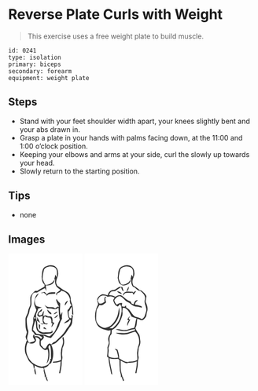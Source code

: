 # Reverse Plate Curls with Weight
> This exercise uses a free weight plate to build muscle.

``` 
id: 0241 
type: isolation 
primary: biceps 
secondary: forearm 
equipment: weight plate 
``` 

## Steps

 - Stand with your feet shoulder width apart, your knees slightly bent and your abs drawn in.
 - Grasp a plate in your hands with palms facing down, at the 11:00 and 1:00 o’clock position.
 - Keeping your elbows and arms at your side, curl the slowly up towards your head.
 - Slowly return to the starting position.

## Tips

 - none

## Images

<svg width="113pt" height="200pt" viewBox="0 0 113 200" xmlns="http://www.w3.org/2000/svg">
  <g fill="#FFF">
    <path d="M0 0h113v200H0V0m56.14 19.94c-5.1 3.29-4.19 9.87-5.23 15.03.25 4.31.77 9.21 4.43 12.08-.02.78-.05 2.33-.07 3.11-3.51 2.27-7.34 3.99-10.7 6.49-1.19 0-2.38 0-3.57-.01-2.89 2.62-5.87 5.49-7.19 9.25-.64 4.18.31 8.44-.32 12.61-1.1 3.15-3.03 6.03-3.3 9.43-.44 4.63-4.39 8.23-3.93 13.03.14 6.29-.49 12.9 2.29 18.76-.57 2.11-1.03 4.27-1.93 6.27-.2 2.3.47 4.44 1.89 6.24-2.32 4.94-3.72 10.43-3.06 15.92.23 4.91 3.16 9.03 4.98 13.44 1.48 3.65 5.22 5.44 7.62 8.32.53 2.03.72 4.13 1.03 6.2 1.25-1.67 1.48-3.65.95-5.65 3.77 2.53 8.43 4.58 13.04 3.91.46.51.93 1.03 1.39 1.55-1.57 4.52 2.38 8.9 1.07 13.53l.92-2.03c1.18 2.43 1.07 6.09 3.94 7.41-.39-2.05-1.03-4.04-1.85-5.95.47-.13 1.43-.38 1.91-.5-.55.06-1.63.17-2.18.22-1.37-5.1-3.02-10.17-3.78-15.41l.77 1.15c2.74-1.27 5.87-2.54 7.02-5.61 1-.49 2-.99 3.01-1.48 4.38-8.81 4.57-19.56.27-28.45 3.08-.54 6.3-1.35 8.46-3.79 4.41-4.63 9.64-8.46 13.53-13.57 2.84-3.52 4.59-7.81 7.77-11.07 3.56-4.28 1.79-10.15 3.37-15.11-.57-.78-1.14-1.56-1.71-2.33-1 1.64.5 4.4-1.17 5.74-.85-.11-1.64-.43-2.38-.97-1.08-3.08-1.46-6.32-1.27-9.58 2.29-1.91 2.69-5.14 4.63-7.18.86 3.53.66 7.2.57 10.81.56.77 1.13 1.53 1.71 2.29.36-6.33-.37-12.82-2.42-18.83-2.01-4.01-.6-8.87-3.01-12.75-1.58-3.44-5.26-4.89-8.36-6.6-3.78-1.9-6.88-4.87-10.51-7.02-.5-1.31-1.03-2.61-1.59-3.89-.75-5.97 4.15-11.03 2.75-16.99.01-4.59-3.32-9.1-7.86-10.08-4.04-1.36-8.29.34-11.93 2.06M83.31 132.2c1.31 5.83-3.07 10.9-2.74 16.72-1.04 4.43.69 8.85-.09 13.27-3.64 2.23-7.89 2.49-12.04 2.61-.07.45-.2 1.35-.26 1.8 3.92-.16 7.93-.42 11.56-2.09.27 6.12-1.05 12.1-2.25 18.05.46-.03 1.37-.09 1.83-.13.86-5.48 2.43-10.9 2.16-16.5-.18-2.99 1.71-5.79 1.03-8.77-1.22-4.41.32-8.89.23-13.35 3.21-5 3-11.16 1.44-16.68-2.6.79-.86 3.37-.87 5.07m-42.53 51.07l1.71 1.53c-.17-3.35-1.06-6.61-1.6-9.91-2.15 2.5-.54 5.55-.11 8.38z"/>
    <path d="M54.3 25.26c.93-3.95 5.29-5.17 8.75-5.88 3.16-.1 6.65.42 9.16 2.48 3.17 3.93 2.05 9.31 1.82 13.94-.68-1.36-1.4-2.69-2.15-4.01-.55 2.53-1.17 5.04-1.78 7.55l1.47-.19c-.65 3.94-.02 7.89 2.25 11.22 1.84 1.7 3.81 3.27 5.84 4.74-2 2.22-4.94 3.35-6.64 5.87.16.76.47 2.28.62 3.04.34-1.14.68-2.29 1.01-3.43 1.57-.85 3.2-1.6 4.85-2.3.46-.66.92-1.33 1.39-1.99 6.74 1.33 12.2 6.75 13.38 13.53-.57 2.17-.2 4.35.47 6.44.72 1.09 2.28 2.15 1.04 3.48-.38.16-1.14.5-1.51.67-.55 2.24-1.7 4.19-3.68 5.44-.57 3.93.74 7.67 1.31 11.5.39.9 1.75 2.17.38 2.94-2.61 1.92-5.5 3.52-7.47 6.17 3.6-1.01 7.85-2.25 9.37-6.1.45.59.9 1.18 1.35 1.78-.73 5.04-3.68 9-6.9 12.71-3.66 7.59-10.28 12.91-16.11 18.74-.8.96-2.08 1.12-3.19 1.48-1.27 1.07-2.52 2.15-3.78 3.22-.6-.3-1.79-.91-2.39-1.21-3.75 1.1-4.06 5.34-6.6 7.63-3.03.51-4.35-3.44-6.69-4.83-.18-2.15-.25-4.29-.29-6.44 2.23-2.47 6.99-5.04 3.61-8.75 3.91 1.58 7.68 3.75 12 3.94 4.7-5.56 9.16-11.4 12.19-18.06 1.1-3.99 2.54-7.84 4.72-11.37-.83-3.48.49-6.85.39-10.33-.86 1.53-1.61 3.12-2.42 4.68-2.35-5.78-.49-11.97-.93-17.95-1.9-1.93-4.03-3.7-5.16-6.25-.24.16-.72.47-.96.63.65 3.98 2.42 7.61 4.61 10.96l-2.35-.12c-1.24.92-2.51 1.8-3.81 2.63-3.78-3.48-9.31-.43-13.5-3.16-.84-.9-1.73-1.76-2.68-2.54 1.23 2.16 2.71 4.18 4.47 5.93 3.16-.43 6.32.08 9.42.66 2.65.51 6.19.26 7.31-2.74.91 6.36.45 12.97 2.21 19.25-3.38 6.15-4.76 13.22-8.63 19.14-2.13 1.93-4.35 3.77-6.36 5.85-3.61.66-6.49-2.32-10.01-2.26-3.53-.14-6.99-1.02-10.53-1.07-1.5-2.35-3.66-4.15-5.41-6.28.38-5.01 2.35-9.79 3.56-14.65 2.27 5.79-.6 13.76 5.07 17.99 4.66 4.04 11.11 3.06 16.72 2.37 1.5-.26 3.02-.69 4.24-1.64 1.04-1.83-.62-3.14-1.77-4.35.32.58.97 1.75 1.3 2.33-3.43 2.66-7.96 1.44-11.95 1.89-3.14.39-5.74-1.57-8.44-2.81-.71-1.77-1.57-3.48-2.18-5.28-.14-3.32.29-6.69-.85-9.9 1.94.91 3.61 2.23 5.22 3.62-1.36-3.16-2.91-6.25-4.75-9.16-.22 2.03.56 4.42-.9 6.16-.04-4.38-1.81-9.2.55-13.26.91-1.91 1.57-3.93 2.25-5.93 1.84-.35 3.64-.88 5.27-1.8-2.94-.41-5.87-.95-8.53-2.34-2.34-3.51-2.66-7.78-1.06-11.68 1.82-2.28 3.58-4.63 4.99-7.19-5.22 1.94-5.87 8.42-6.72 13.16-1.01 4.44 1.83 8.22 3.08 12.24-1.38 5.4-5.51 10.26-4.61 16.05.04 5.49-3.14 10.7-1.8 16.25.82.98 1.81 1.79 2.74 2.65.18.45.54 1.35.71 1.8l1.8 1.64c1.85.04 3.71.16 5.56.33 1.4 1.07 2.96 1.89 4.6 2.54-.61.98-1.21 1.96-1.83 2.94-2.19-3.13-6.17-5.64-9.98-3.72-.06-.57-.18-1.71-.25-2.28-1.83-1.59-1.76 1.94-2.13 2.99.83 1.86 2.02 3.52 3.07 5.25-2.12 2.88-6.02 2.07-8.78 3.88-1.33-1.94-2.58-3.99-3.23-6.26-.07-4.97 3.64-9.89 1.05-14.72-1-5.39-1.9-10.94-1.44-16.45 1.29-3.66 3.53-7.03 3.95-10.97.24-3.57 2.39-6.6 3.08-10.05.33-5.69-1.23-12.13 2.36-17.1 1.46-1.85 3.89-1.52 5.96-1.44 4.03-2.47 7.88-5.27 12.36-6.9.67 1.54 1.33 3.09 2.02 4.63-.03-2.94-.46-5.86-.87-8.77 3.65.54 7.51-.3 10.47-2.54 1.59-1.62 3.47-3.67 2.39-6.08-2.21 5.13-8.02 7.85-13.37 7.94-1.75-2.83-2.95-5.91-4.27-8.95-.17-4.54.9-9 1.88-13.41m-4.53 34.82c1.52.16 3.01-.16 4.46-.6 1.31 1.2 2.7 2.3 4.2 3.25l.28 1.85c2.66-5 8.64-2.55 13.02-3.86l-.2-1.96c-4.31-.03-9.88-.84-12.68 3.29-1.1-1.26-2.15-2.57-3.35-3.73-2.01.16-3.87 1.06-5.73 1.76m36.61 19.07c1.92-2.16 3.44-4.66 4.71-7.25-3.27.71-4.96 4.11-4.71 7.25M45.45 90.09c-.53 1.67-2.28 4.53.37 5.19l1.23 1.31c1.73-.79 3.53-1.42 5.37-1.92-.01 4.08-.85 8.6 1.69 12.16-1.78-.16-3.56-.29-5.34-.4 1.06.55 2.14 1.06 3.22 1.58.52-.22 1.56-.67 2.08-.9 2.19.46 4.78 1.55 6.59-.37-1.53-.14-3.05-.32-4.57-.55-.92-1.28-1.66-2.68-2.45-4.05.45-2.37.68-4.85 2.01-6.92 2.32 2.08 5.43 2.15 8.33 2.51 2.23 2.8 2.27 6.3 1.07 9.54l.82-1.82c.56.47 1.13.95 1.69 1.43-.95 1.72-1.45 3.61-1.64 5.56 1.57-2.26 2.98-4.62 4.44-6.94-.98-.36-1.96-.73-2.92-1.13.08-3.04.51-6.38-2.02-8.6-1.72.01-3.43 0-5.14-.05-1.85-2.13-4.76-1.99-6.7-.11-.32-2.96.74-5.76 1.02-8.66-1.55 1.7-2.28 3.89-3.08 6-1.4.56-2.89 1.82-4.45 1.01-2.19-2.16.23-4.89 2.5-5.61 1.92-.61 1.95-2.54 2.01-4.23-2.22 1.79-4.4 3.71-6.13 5.97m13.91-4.9c.6 3.44 2.77 6.22 6.01 7.53 1.37-2.5-1.33-3.6-2.96-4.83-.97-.96-1.98-1.86-3.05-2.7m9.61 7.32c2.71-.43 5.06-1.88 6.34-4.37-2.34 1.1-4.81 2.18-6.34 4.37m.97 5.63c3.21-.03 5.12-2.77 6.3-5.4-2.44 1.36-4.42 3.36-6.3 5.4m-23.3 9.06c.28 2.82-.49 6.16 1.66 8.41.19-2.22.25-4.45.33-6.68-.66-.58-1.32-1.16-1.99-1.73m7.93 5c-.28.44-.82 1.32-1.1 1.76 1.59.52 3.17 1.03 4.77 1.52-.82-1.54-1.96-2.79-3.67-3.28z"/>
    <path d="M40.14 96.54c1.36-.13 1.67 2.23.77 2.97-1.4.15-1.62-2.22-.77-2.97zM40.93 127.53c2.89.04 5.54 1.18 7.01 3.74-.2 3.2-.72 6.56.47 9.62 2.43 2.52 4.78 5.5 8.35 6.35 1.07-.45 2.16-.86 3.26-1.23 2.07 7.2.93 14.82-1.57 21.76 3.05-2.72 3.69-6.89 4.21-10.73.37-4.42.36-8.98-1.11-13.22-.98-1.9.88-3.28 1.9-4.63 2.66 6.77 1.15 14.23 1.91 21.3-1.62.33-2.74 1.02-.72 1.71-1.33 2.84-2.17 6.71-5.43 7.98-2.66 1-5.37 2.08-8.23 2.25-8.58-1.1-16.95-6.23-20.52-14.34-3.85-6.97-4.13-15.58-.79-22.8 3.47 2.85 9.81 2.85 12.09-1.46 1.69-2.03-.32-4.23-.83-6.3z"/>
  </g>
  <g fill="#333">
    <path d="M56.14 19.94c3.64-1.72 7.89-3.42 11.93-2.06 4.54.98 7.87 5.49 7.86 10.08 1.4 5.96-3.5 11.02-2.75 16.99.56 1.28 1.09 2.58 1.59 3.89 3.63 2.15 6.73 5.12 10.51 7.02 3.1 1.71 6.78 3.16 8.36 6.6 2.41 3.88 1 8.74 3.01 12.75 2.05 6.01 2.78 12.5 2.42 18.83-.58-.76-1.15-1.52-1.71-2.29.09-3.61.29-7.28-.57-10.81-1.94 2.04-2.34 5.27-4.63 7.18-.19 3.26.19 6.5 1.27 9.58.74.54 1.53.86 2.38.97 1.67-1.34.17-4.1 1.17-5.74.57.77 1.14 1.55 1.71 2.33-1.58 4.96.19 10.83-3.37 15.11-3.18 3.26-4.93 7.55-7.77 11.07-3.89 5.11-9.12 8.94-13.53 13.57-2.16 2.44-5.38 3.25-8.46 3.79 4.3 8.89 4.11 19.64-.27 28.45-1.01.49-2.01.99-3.01 1.48-1.15 3.07-4.28 4.34-7.02 5.61l-.77-1.15c.76 5.24 2.41 10.31 3.78 15.41.55-.05 1.63-.16 2.18-.22-.48.12-1.44.37-1.91.5.82 1.91 1.46 3.9 1.85 5.95-2.87-1.32-2.76-4.98-3.94-7.41l-.92 2.03c1.31-4.63-2.64-9.01-1.07-13.53-.46-.52-.93-1.04-1.39-1.55-4.61.67-9.27-1.38-13.04-3.91.53 2 .3 3.98-.95 5.65-.31-2.07-.5-4.17-1.03-6.2-2.4-2.88-6.14-4.67-7.62-8.32-1.82-4.41-4.75-8.53-4.98-13.44-.66-5.49.74-10.98 3.06-15.92-1.42-1.8-2.09-3.94-1.89-6.24.9-2 1.36-4.16 1.93-6.27-2.78-5.86-2.15-12.47-2.29-18.76-.46-4.8 3.49-8.4 3.93-13.03.27-3.4 2.2-6.28 3.3-9.43.63-4.17-.32-8.43.32-12.61 1.32-3.76 4.3-6.63 7.19-9.25 1.19.01 2.38.01 3.57.01 3.36-2.5 7.19-4.22 10.7-6.49.02-.78.05-2.33.07-3.11-3.66-2.87-4.18-7.77-4.43-12.08 1.04-5.16.13-11.74 5.23-15.03m-1.84 5.32c-.98 4.41-2.05 8.87-1.88 13.41 1.32 3.04 2.52 6.12 4.27 8.95 5.35-.09 11.16-2.81 13.37-7.94 1.08 2.41-.8 4.46-2.39 6.08-2.96 2.24-6.82 3.08-10.47 2.54.41 2.91.84 5.83.87 8.77-.69-1.54-1.35-3.09-2.02-4.63-4.48 1.63-8.33 4.43-12.36 6.9-2.07-.08-4.5-.41-5.96 1.44-3.59 4.97-2.03 11.41-2.36 17.1-.69 3.45-2.84 6.48-3.08 10.05-.42 3.94-2.66 7.31-3.95 10.97-.46 5.51.44 11.06 1.44 16.45 2.59 4.83-1.12 9.75-1.05 14.72.65 2.27 1.9 4.32 3.23 6.26 2.76-1.81 6.66-1 8.78-3.88-1.05-1.73-2.24-3.39-3.07-5.25.37-1.05.3-4.58 2.13-2.99.07.57.19 1.71.25 2.28 3.81-1.92 7.79.59 9.98 3.72.62-.98 1.22-1.96 1.83-2.94-1.64-.65-3.2-1.47-4.6-2.54a79.71 79.71 0 0 0-5.56-.33l-1.8-1.64c-.17-.45-.53-1.35-.71-1.8-.93-.86-1.92-1.67-2.74-2.65-1.34-5.55 1.84-10.76 1.8-16.25-.9-5.79 3.23-10.65 4.61-16.05-1.25-4.02-4.09-7.8-3.08-12.24.85-4.74 1.5-11.22 6.72-13.16-1.41 2.56-3.17 4.91-4.99 7.19-1.6 3.9-1.28 8.17 1.06 11.68 2.66 1.39 5.59 1.93 8.53 2.34-1.63.92-3.43 1.45-5.27 1.8-.68 2-1.34 4.02-2.25 5.93-2.36 4.06-.59 8.88-.55 13.26 1.46-1.74.68-4.13.9-6.16 1.84 2.91 3.39 6 4.75 9.16-1.61-1.39-3.28-2.71-5.22-3.62 1.14 3.21.71 6.58.85 9.9.61 1.8 1.47 3.51 2.18 5.28 2.7 1.24 5.3 3.2 8.44 2.81 3.99-.45 8.52.77 11.95-1.89-.33-.58-.98-1.75-1.3-2.33 1.15 1.21 2.81 2.52 1.77 4.35-1.22.95-2.74 1.38-4.24 1.64-5.61.69-12.06 1.67-16.72-2.37-5.67-4.23-2.8-12.2-5.07-17.99-1.21 4.86-3.18 9.64-3.56 14.65 1.75 2.13 3.91 3.93 5.41 6.28 3.54.05 7 .93 10.53 1.07 3.52-.06 6.4 2.92 10.01 2.26 2.01-2.08 4.23-3.92 6.36-5.85 3.87-5.92 5.25-12.99 8.63-19.14-1.76-6.28-1.3-12.89-2.21-19.25-1.12 3-4.66 3.25-7.31 2.74-3.1-.58-6.26-1.09-9.42-.66-1.76-1.75-3.24-3.77-4.47-5.93.95.78 1.84 1.64 2.68 2.54 4.19 2.73 9.72-.32 13.5 3.16 1.3-.83 2.57-1.71 3.81-2.63l2.35.12c-2.19-3.35-3.96-6.98-4.61-10.96.24-.16.72-.47.96-.63 1.13 2.55 3.26 4.32 5.16 6.25.44 5.98-1.42 12.17.93 17.95.81-1.56 1.56-3.15 2.42-4.68.1 3.48-1.22 6.85-.39 10.33-2.18 3.53-3.62 7.38-4.72 11.37-3.03 6.66-7.49 12.5-12.19 18.06-4.32-.19-8.09-2.36-12-3.94 3.38 3.71-1.38 6.28-3.61 8.75.04 2.15.11 4.29.29 6.44 2.34 1.39 3.66 5.34 6.69 4.83 2.54-2.29 2.85-6.53 6.6-7.63.6.3 1.79.91 2.39 1.21 1.26-1.07 2.51-2.15 3.78-3.22 1.11-.36 2.39-.52 3.19-1.48 5.83-5.83 12.45-11.15 16.11-18.74 3.22-3.71 6.17-7.67 6.9-12.71-.45-.6-.9-1.19-1.35-1.78-1.52 3.85-5.77 5.09-9.37 6.1 1.97-2.65 4.86-4.25 7.47-6.17 1.37-.77.01-2.04-.38-2.94-.57-3.83-1.88-7.57-1.31-11.5 1.98-1.25 3.13-3.2 3.68-5.44.37-.17 1.13-.51 1.51-.67 1.24-1.33-.32-2.39-1.04-3.48-.67-2.09-1.04-4.27-.47-6.44-1.18-6.78-6.64-12.2-13.38-13.53-.47.66-.93 1.33-1.39 1.99-1.65.7-3.28 1.45-4.85 2.3-.33 1.14-.67 2.29-1.01 3.43-.15-.76-.46-2.28-.62-3.04 1.7-2.52 4.64-3.65 6.64-5.87-2.03-1.47-4-3.04-5.84-4.74-2.27-3.33-2.9-7.28-2.25-11.22l-1.47.19c.61-2.51 1.23-5.02 1.78-7.55.75 1.32 1.47 2.65 2.15 4.01.23-4.63 1.35-10.01-1.82-13.94-2.51-2.06-6-2.58-9.16-2.48-3.46.71-7.82 1.93-8.75 5.88M40.14 96.54c-.85.75-.63 3.12.77 2.97.9-.74.59-3.1-.77-2.97m.79 30.99c.51 2.07 2.52 4.27.83 6.3-2.28 4.31-8.62 4.31-12.09 1.46-3.34 7.22-3.06 15.83.79 22.8 3.57 8.11 11.94 13.24 20.52 14.34 2.86-.17 5.57-1.25 8.23-2.25 3.26-1.27 4.1-5.14 5.43-7.98-2.02-.69-.9-1.38.72-1.71-.76-7.07.75-14.53-1.91-21.3-1.02 1.35-2.88 2.73-1.9 4.63 1.47 4.24 1.48 8.8 1.11 13.22-.52 3.84-1.16 8.01-4.21 10.73 2.5-6.94 3.64-14.56 1.57-21.76-1.1.37-2.19.78-3.26 1.23-3.57-.85-5.92-3.83-8.35-6.35-1.19-3.06-.67-6.42-.47-9.62-1.47-2.56-4.12-3.7-7.01-3.74z"/>
    <path d="M49.77 60.08c1.86-.7 3.72-1.6 5.73-1.76 1.2 1.16 2.25 2.47 3.35 3.73 2.8-4.13 8.37-3.32 12.68-3.29l.2 1.96c-4.38 1.31-10.36-1.14-13.02 3.86l-.28-1.85c-1.5-.95-2.89-2.05-4.2-3.25-1.45.44-2.94.76-4.46.6zM86.38 79.15c-.25-3.14 1.44-6.54 4.71-7.25-1.27 2.59-2.79 5.09-4.71 7.25zM45.45 90.09c1.73-2.26 3.91-4.18 6.13-5.97-.06 1.69-.09 3.62-2.01 4.23-2.27.72-4.69 3.45-2.5 5.61 1.56.81 3.05-.45 4.45-1.01.8-2.11 1.53-4.3 3.08-6-.28 2.9-1.34 5.7-1.02 8.66 1.94-1.88 4.85-2.02 6.7.11 1.71.05 3.42.06 5.14.05 2.53 2.22 2.1 5.56 2.02 8.6.96.4 1.94.77 2.92 1.13-1.46 2.32-2.87 4.68-4.44 6.94.19-1.95.69-3.84 1.64-5.56-.56-.48-1.13-.96-1.69-1.43l-.82 1.82c1.2-3.24 1.16-6.74-1.07-9.54-2.9-.36-6.01-.43-8.33-2.51-1.33 2.07-1.56 4.55-2.01 6.92.79 1.37 1.53 2.77 2.45 4.05 1.52.23 3.04.41 4.57.55-1.81 1.92-4.4.83-6.59.37-.52.23-1.56.68-2.08.9-1.08-.52-2.16-1.03-3.22-1.58 1.78.11 3.56.24 5.34.4-2.54-3.56-1.7-8.08-1.69-12.16-1.84.5-3.64 1.13-5.37 1.92l-1.23-1.31c-2.65-.66-.9-3.52-.37-5.19zM59.36 85.19c1.07.84 2.08 1.74 3.05 2.7 1.63 1.23 4.33 2.33 2.96 4.83-3.24-1.31-5.41-4.09-6.01-7.53zM68.97 92.51c1.53-2.19 4-3.27 6.34-4.37-1.28 2.49-3.63 3.94-6.34 4.37zM69.94 98.14c1.88-2.04 3.86-4.04 6.3-5.4-1.18 2.63-3.09 5.37-6.3 5.4zM46.64 107.2c.67.57 1.33 1.15 1.99 1.73-.08 2.23-.14 4.46-.33 6.68-2.15-2.25-1.38-5.59-1.66-8.41zM54.57 112.2c1.71.49 2.85 1.74 3.67 3.28-1.6-.49-3.18-1-4.77-1.52.28-.44.82-1.32 1.1-1.76zM83.31 132.2c.01-1.7-1.73-4.28.87-5.07 1.56 5.52 1.77 11.68-1.44 16.68.09 4.46-1.45 8.94-.23 13.35.68 2.98-1.21 5.78-1.03 8.77.27 5.6-1.3 11.02-2.16 16.5-.46.04-1.37.1-1.83.13 1.2-5.95 2.52-11.93 2.25-18.05-3.63 1.67-7.64 1.93-11.56 2.09.06-.45.19-1.35.26-1.8 4.15-.12 8.4-.38 12.04-2.61.78-4.42-.95-8.84.09-13.27-.33-5.82 4.05-10.89 2.74-16.72zM40.78 183.27c-.43-2.83-2.04-5.88.11-8.38.54 3.3 1.43 6.56 1.6 9.91l-1.71-1.53z"/>
  </g>
</svg>

<svg width="113pt" height="200pt" viewBox="0 0 113 200" xmlns="http://www.w3.org/2000/svg">
  <g fill="#FFF">
    <path d="M0 0h113v200H0V0m56.04 19.99c-5.53 3.79-4.16 11.15-5.35 16.87.84 2.41 1 5.03 2.07 7.35 2.25 3.14 6.54 5.3 10.33 3.67 3.71-.91 8.09-4.09 7.09-8.37-1.12 1.71-1.95 3.79-3.83 4.83-3.12 1.92-6.89 4.32-10.48 2.06-1.49-2.66-2.69-5.48-3.49-8.42-.25-4.31 1-8.51 1.83-12.69.9-4.04 5.35-5.25 8.88-5.92 3.13-.11 6.52.42 9.06 2.37 3.17 3.78 2.25 9.08 1.85 13.58-.72-1.18-1.42-2.36-2.15-3.53-.51 2.53-1.13 5.03-1.73 7.54l1.46-.22c-.66 3.96-.03 7.94 2.38 11.22 4.37.94 6.17 6.53 10.97 6.31 4.12 3.04 9.01 7.57 7.25 13.27-2.07 6.52 4.06 12.57 1.66 19.02-1.46 4.06-1.83 9.11-6.47 10.9-3.09-2.06-6.73-2.77-10.24-3.77-3.72-2.65-5.97-6.86-8.61-10.51-1.49-1.33-3.23-2.35-4.83-3.53-.09-.78-.25-2.33-.34-3.1-.77.66-1.54 1.33-2.29 2.01-1.46-.16-2.91-.36-4.35-.62.33-1.63.6-3.26.82-4.9-3.09-.76-5.76.65-8.15 2.44-1.96-1.78-3.31-4.27-3.91-6.83 1.98-3.07 4.6-6.08 8.55-6.26 4.82 1.37 7.03 6.73 11.43 8.84 4.48 1.78 7.54 6.3 12.5 7.01 3.24.12 6.41.8 9.46 1.86.01-.49.03-1.49.03-1.99-3.11-1.51-6.47-2.38-9.94-2.43-1-3.3 1.99-4.99 3.95-7.01-3.88-.62-5.51 3.02-6.25 6.14-1.07-.38-2.13-.76-3.19-1.14-.57-1.08-1.16-2.15-1.76-3.21-5.78-1.39-9.41-6.5-14.35-9.39-3.24-.67-6.22.91-8.96 2.4-2.8-2.19-6.26-2.7-9.72-2.71 1.09-1.83 1.83-4.06 3.68-5.3 2.33-.92 5.21.02 7.24-1.7 2.48-1.94 5.19-3.52 7.87-5.17.64 2.37 1.22 5.21 3.66 6.4-.54-2.2-1.22-4.36-1.81-6.55-1.69.02-3.43-.43-5.08.01-3 1.33-5.2 4.33-8.7 4.41-4.52.03-7.91 3.96-8.42 8.23-2.9-.7-5.82-1.85-8.85-1.52-3.77 1.77-8.23 5.38-7.24 10.07.14 2.17 2.11 4.29.75 6.41-4.43 8.99-6.13 20.4-1.16 29.51 2.72 5.72 9.48 7.2 14.97 8.92 1.82.87 3.79.34 5.65-.03-.11 1.59-.08 3.19-.32 4.76-.86 2.23-2.64 4.08-2.95 6.52-.73 2.67.23 5.32.67 7.94-.33 2.48-1.37 4.77-2.18 7.11.48 4.64.08 9.3-.55 13.92.73.57 1.46 1.15 2.19 1.74.36 8.24 2.65 16.24 4.12 24.33.58.56 1.16 1.13 1.74 1.69-.99-8.44-3.68-16.62-4.33-25.12 4.24 1.24 8.68 1.21 13.02.59l2.2 2.14c0 4.99.14 9.99.51 14.97.26 4.02 2.62 7.86 1.58 11.93l1.13-1.56c.73 2.27 1.52 4.54 2.32 6.79.51-.37 1.02-.73 1.53-1.1-.64-1.46-1.29-2.93-1.96-4.38l1.67-.49c-.49.01-1.46.05-1.94.06-.89-3.58-2.1-7.08-2.76-10.71-.37-4.91-.18-9.85-.29-14.78 2.78 1.46 5.54 2.99 8.5 4.07 5.32-1.2 11.02-.32 16.07-2.75.25 6.11-.99 12.09-2.26 18.03.45-.02 1.36-.05 1.81-.06.6-3.49 1.28-6.95 1.88-10.44.58-3.3-.16-6.73.85-9.97.35-1.59.91-3.23.47-4.85-1.35-4.42.37-8.9.23-13.39 1.79-3.24 3.01-6.92 2.49-10.66-.6-3.83-.3-8.09-2.82-11.31-2.01-2.52-3.49-5.39-4.82-8.32 2.99-4.25 2.01-9.67 3.16-14.49 2.07.85 4.02 2.06 6.24 2.49 2.87.21 4.73-2.34 6.27-4.38 2.01-2.44 1.08-5.86 2.31-8.63 1.84-4.86.03-10.13-2.14-14.56-.18-3.04.71-6.04 1.12-9.03-1.54-3.99-4.93-6.61-8.22-9.1-.43.01-1.31.04-1.74.05-2.95-2.82-6.3-5.19-9.92-7.05-.46-1.61-1.29-3.15-1.38-4.85-.66-5.6 4.13-10.37 2.66-16.01.03-4.64-3.38-9.1-7.93-10.09-4.06-1.38-8.31.4-11.97 2.12m8.21 37.38c3.16-.97 3.19-4.77 3.46-7.46-1.61 2.24-2.57 4.86-3.46 7.46m-14.73-.17c1.82 2.48 4.75 3.63 7.64 4.33-1.36-2.81-4.66-4.18-7.64-4.33m25.33 2.36l-1.26-1.41c-3.99.31-8.29-1.48-11.98.74-2.09.88-2.69 3.22-3.38 5.15 1.27-1.1 2.4-2.35 3.46-3.65 3.75-1.55 7.78.02 11.61-.9.54 1 1.03 2.03 1.53 3.06 1.3-1.87 2.75-3.62 4.1-5.46-1.75.12-3.25.82-4.08 2.47z"/>
    <path d="M24.21 65.1c2.66-1.96 6.4-1.67 9.33-.58 2.02 2.44 5 .17 7.57.69 1.71.41 3.32 1.15 5 1.69-.77 1.25-1.65 2.44-2.27 3.78.91 4.18 2.78 8.44 7.16 9.93 1.07-1.22 2.1-2.48 3.14-3.72 2.77 2.98 2.6 7.31 2.66 11.11-1.07 5.4-2.02 11.02-4.98 15.77-2.09 4.03-5.61 7-8.8 10.12-1.66-.1-3.32-.19-4.98-.28 10.63-6.38 17.67-19.33 14.9-31.75-.84 4.47-1.43 9.02-2.79 13.36-3.16 7.4-7.9 15.48-16.32 17.5-4.32 1.65-8.57-1-11.75-3.72-2.06-2.19-4.04-4.77-4.2-7.89-.27-5.04.13-10.09.63-15.1 1-2.87 2.99-5.27 4.49-7.9 4.04 1.87 7.18-1.51 10.07-3.84a22.6 22.6 0 0 1-1.32-7.33l1.79.42c-.54-.73-1.08-1.45-1.63-2.17-2.15 2.3-1.63 5.34-1.18 8.14-2.65 1.84-5.58 4.19-8.8 2.02-.61-1.38-1.25-2.74-1.93-4.08 1.21-2.17 1.96-4.82 4.21-6.17z"/>
    <path d="M58.38 82.66c3.36-.81 5.99 1.55 8.01 3.91 2.07 2.98 3.92 6.11 5.43 9.42 2.61.93 5.14 2.09 7.8 2.91-2.34 4.57-1.53 10.03-4.01 14.51-4.86-.17-8.89 3.14-13.73 3.04-4.91.78-9.52-2.41-14.42-.9 4.39 1.32 8.89 2.75 13.53 2.61 5.65.09 10.6-3.32 16.29-3.09.1 2.67-2.52 2.84-4.32 3.27-3.45.63-6.52 2.8-10.13 2.6-5.04.74-10.05-.58-15.08-.06 6.95 2.89 15.38 3.68 22.3.31 2.34-1 4.83-1.56 7.23-2.39 5.09 4.51 6.67 11.61 6.09 18.13-1.03 3.99-2.79 7.81-2.79 12.02-.99 4.42.64 8.82-.05 13.23-3.86 2.42-8.42 2.53-12.82 2.62l-.58.57c-5.43.67-9.87-3.01-14.3-5.54.35-4.55-.97-8.93-2.4-13.18-1.38-.69-2.83-1.24-4.39-1.26 1.01.93 2.06 1.81 3.13 2.67 1.03 3.49 1.93 7.02 2.43 10.63-4.89.69-10.38.86-14.74-1.75-1.37-3.49.64-7.29-.08-10.9-.96-3.17 1.8-5.79 1.61-8.94.11-4.94-1.32-10.82 2.95-14.52.23-1.95.33-3.9.29-5.85 8.48-4.06 13.32-12.93 15.88-21.6.85-2.33.77-4.83.33-7.22.21-1.75.37-3.5.54-5.25m6.98 17.96c.82.36 1.63.73 2.44 1.1-2.12 2.41-2.89 5.6-2.51 8.73 1.44-3.56 2.75-7.19 5.01-10.34l-1.41.81c-.46-.73-.92-1.46-1.38-2.18.89-1.23 1.74-2.49 2.45-3.83-1.94 1.53-3.54 3.48-4.6 5.71z"/>
  </g>
  <g fill="#333">
    <path d="M56.04 19.99c3.66-1.72 7.91-3.5 11.97-2.12 4.55.99 7.96 5.45 7.93 10.09 1.47 5.64-3.32 10.41-2.66 16.01.09 1.7.92 3.24 1.38 4.85 3.62 1.86 6.97 4.23 9.92 7.05.43-.01 1.31-.04 1.74-.05 3.29 2.49 6.68 5.11 8.22 9.1-.41 2.99-1.3 5.99-1.12 9.03 2.17 4.43 3.98 9.7 2.14 14.56-1.23 2.77-.3 6.19-2.31 8.63-1.54 2.04-3.4 4.59-6.27 4.38-2.22-.43-4.17-1.64-6.24-2.49-1.15 4.82-.17 10.24-3.16 14.49 1.33 2.93 2.81 5.8 4.82 8.32 2.52 3.22 2.22 7.48 2.82 11.31.52 3.74-.7 7.42-2.49 10.66.14 4.49-1.58 8.97-.23 13.39.44 1.62-.12 3.26-.47 4.85-1.01 3.24-.27 6.67-.85 9.97-.6 3.49-1.28 6.95-1.88 10.44-.45.01-1.36.04-1.81.06 1.27-5.94 2.51-11.92 2.26-18.03-5.05 2.43-10.75 1.55-16.07 2.75-2.96-1.08-5.72-2.61-8.5-4.07.11 4.93-.08 9.87.29 14.78.66 3.63 1.87 7.13 2.76 10.71.48-.01 1.45-.05 1.94-.06l-1.67.49c.67 1.45 1.32 2.92 1.96 4.38-.51.37-1.02.73-1.53 1.1-.8-2.25-1.59-4.52-2.32-6.79l-1.13 1.56c1.04-4.07-1.32-7.91-1.58-11.93-.37-4.98-.51-9.98-.51-14.97l-2.2-2.14c-4.34.62-8.78.65-13.02-.59.65 8.5 3.34 16.68 4.33 25.12-.58-.56-1.16-1.13-1.74-1.69-1.47-8.09-3.76-16.09-4.12-24.33-.73-.59-1.46-1.17-2.19-1.74.63-4.62 1.03-9.28.55-13.92.81-2.34 1.85-4.63 2.18-7.11-.44-2.62-1.4-5.27-.67-7.94.31-2.44 2.09-4.29 2.95-6.52.24-1.57.21-3.17.32-4.76-1.86.37-3.83.9-5.65.03-5.49-1.72-12.25-3.2-14.97-8.92-4.97-9.11-3.27-20.52 1.16-29.51 1.36-2.12-.61-4.24-.75-6.41-.99-4.69 3.47-8.3 7.24-10.07 3.03-.33 5.95.82 8.85 1.52.51-4.27 3.9-8.2 8.42-8.23 3.5-.08 5.7-3.08 8.7-4.41 1.65-.44 3.39.01 5.08-.01.59 2.19 1.27 4.35 1.81 6.55-2.44-1.19-3.02-4.03-3.66-6.4-2.68 1.65-5.39 3.23-7.87 5.17-2.03 1.72-4.91.78-7.24 1.7-1.85 1.24-2.59 3.47-3.68 5.3 3.46.01 6.92.52 9.72 2.71 2.74-1.49 5.72-3.07 8.96-2.4 4.94 2.89 8.57 8 14.35 9.39.6 1.06 1.19 2.13 1.76 3.21 1.06.38 2.12.76 3.19 1.14.74-3.12 2.37-6.76 6.25-6.14-1.96 2.02-4.95 3.71-3.95 7.01 3.47.05 6.83.92 9.94 2.43 0 .5-.02 1.5-.03 1.99-3.05-1.06-6.22-1.74-9.46-1.86-4.96-.71-8.02-5.23-12.5-7.01-4.4-2.11-6.61-7.47-11.43-8.84-3.95.18-6.57 3.19-8.55 6.26.6 2.56 1.95 5.05 3.91 6.83 2.39-1.79 5.06-3.2 8.15-2.44a74.72 74.72 0 0 1-.82 4.9c1.44.26 2.89.46 4.35.62.75-.68 1.52-1.35 2.29-2.01.09.77.25 2.32.34 3.1 1.6 1.18 3.34 2.2 4.83 3.53 2.64 3.65 4.89 7.86 8.61 10.51 3.51 1 7.15 1.71 10.24 3.77 4.64-1.79 5.01-6.84 6.47-10.9 2.4-6.45-3.73-12.5-1.66-19.02 1.76-5.7-3.13-10.23-7.25-13.27-4.8.22-6.6-5.37-10.97-6.31-2.41-3.28-3.04-7.26-2.38-11.22l-1.46.22c.6-2.51 1.22-5.01 1.73-7.54.73 1.17 1.43 2.35 2.15 3.53.4-4.5 1.32-9.8-1.85-13.58-2.54-1.95-5.93-2.48-9.06-2.37-3.53.67-7.98 1.88-8.88 5.92-.83 4.18-2.08 8.38-1.83 12.69.8 2.94 2 5.76 3.49 8.42 3.59 2.26 7.36-.14 10.48-2.06 1.88-1.04 2.71-3.12 3.83-4.83 1 4.28-3.38 7.46-7.09 8.37-3.79 1.63-8.08-.53-10.33-3.67-1.07-2.32-1.23-4.94-2.07-7.35 1.19-5.72-.18-13.08 5.35-16.87M24.21 65.1c-2.25 1.35-3 4-4.21 6.17.68 1.34 1.32 2.7 1.93 4.08 3.22 2.17 6.15-.18 8.8-2.02-.45-2.8-.97-5.84 1.18-8.14.55.72 1.09 1.44 1.63 2.17l-1.79-.42c.04 2.5.47 4.98 1.32 7.33-2.89 2.33-6.03 5.71-10.07 3.84-1.5 2.63-3.49 5.03-4.49 7.9-.5 5.01-.9 10.06-.63 15.1.16 3.12 2.14 5.7 4.2 7.89 3.18 2.72 7.43 5.37 11.75 3.72 8.42-2.02 13.16-10.1 16.32-17.5 1.36-4.34 1.95-8.89 2.79-13.36 2.77 12.42-4.27 25.37-14.9 31.75 1.66.09 3.32.18 4.98.28 3.19-3.12 6.71-6.09 8.8-10.12C54.78 99.02 55.73 93.4 56.8 88c-.06-3.8.11-8.13-2.66-11.11-1.04 1.24-2.07 2.5-3.14 3.72-4.38-1.49-6.25-5.75-7.16-9.93.62-1.34 1.5-2.53 2.27-3.78-1.68-.54-3.29-1.28-5-1.69-2.57-.52-5.55 1.75-7.57-.69-2.93-1.09-6.67-1.38-9.33.58m34.17 17.56c-.17 1.75-.33 3.5-.54 5.25.44 2.39.52 4.89-.33 7.22-2.56 8.67-7.4 17.54-15.88 21.6.04 1.95-.06 3.9-.29 5.85-4.27 3.7-2.84 9.58-2.95 14.52.19 3.15-2.57 5.77-1.61 8.94.72 3.61-1.29 7.41.08 10.9 4.36 2.61 9.85 2.44 14.74 1.75-.5-3.61-1.4-7.14-2.43-10.63-1.07-.86-2.12-1.74-3.13-2.67 1.56.02 3.01.57 4.39 1.26 1.43 4.25 2.75 8.63 2.4 13.18 4.43 2.53 8.87 6.21 14.3 5.54l.58-.57c4.4-.09 8.96-.2 12.82-2.62.69-4.41-.94-8.81.05-13.23 0-4.21 1.76-8.03 2.79-12.02.58-6.52-1-13.62-6.09-18.13-2.4.83-4.89 1.39-7.23 2.39-6.92 3.37-15.35 2.58-22.3-.31 5.03-.52 10.04.8 15.08.06 3.61.2 6.68-1.97 10.13-2.6 1.8-.43 4.42-.6 4.32-3.27-5.69-.23-10.64 3.18-16.29 3.09-4.64.14-9.14-1.29-13.53-2.61 4.9-1.51 9.51 1.68 14.42.9 4.84.1 8.87-3.21 13.73-3.04 2.48-4.48 1.67-9.94 4.01-14.51-2.66-.82-5.19-1.98-7.8-2.91-1.51-3.31-3.36-6.44-5.43-9.42-2.02-2.36-4.65-4.72-8.01-3.91z"/>
    <path d="M64.25 57.37c.89-2.6 1.85-5.22 3.46-7.46-.27 2.69-.3 6.49-3.46 7.46zM49.52 57.2c2.98.15 6.28 1.52 7.64 4.33-2.89-.7-5.82-1.85-7.64-4.33zM74.85 59.56c.83-1.65 2.33-2.35 4.08-2.47-1.35 1.84-2.8 3.59-4.1 5.46-.5-1.03-.99-2.06-1.53-3.06-3.83.92-7.86-.65-11.61.9-1.06 1.3-2.19 2.55-3.46 3.65.69-1.93 1.29-4.27 3.38-5.15 3.69-2.22 7.99-.43 11.98-.74l1.26 1.41zM65.36 100.62c1.06-2.23 2.66-4.18 4.6-5.71-.71 1.34-1.56 2.6-2.45 3.83.46.72.92 1.45 1.38 2.18l1.41-.81c-2.26 3.15-3.57 6.78-5.01 10.34-.38-3.13.39-6.32 2.51-8.73-.81-.37-1.62-.74-2.44-1.1z"/>
  </g>
</svg>
